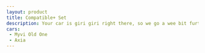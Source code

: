 ```yaml
---
layout: product
title: Compatible+ Set
description: Your car is giri giri right there, so we go a wee bit further to support it.  At a cost, of course *wink*.
cars:
 - Myvi Old One
 - Axia
---
```


